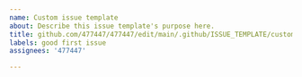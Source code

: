 ```yaml
---
name: Custom issue template
about: Describe this issue template's purpose here.
title: github.com/477447/477447/edit/main/.github/ISSUE_TEMPLATE/custom.md
labels: good first issue
assignees: '477447'

---
```



